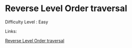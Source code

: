 # Reverse Level Order traversal

Difficulty Level : Easy

Links:

[Reverse Level Order traversal](https://www.geeksforgeeks.org/problems/reverse-level-order-traversal/1)
